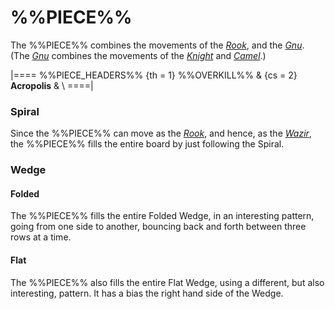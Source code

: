 # %%PIECE%%

The %%PIECE%% combines the movements of the
[*Rook*](rook.html), and the [*Gnu*](gnu.html). (The [*Gnu*](gnu.html) combines
the movements of the [*Knight*](knight.html) and [*Camel*](camel.html).)

|====
%%PIECE_HEADERS%%
  {th = 1}  %%OVERKILL%%
& {cs = 2}  **Acropolis**
&           \\
====|

### Spiral

Since the %%PIECE%% can move as the [*Rook*](rook.html), and hence,
as the [*Wazir*](wazir.html), the %%PIECE%% fills the entire 
board by just following the Spiral.

### Wedge

#### Folded

The %%PIECE%% fills the entire Folded Wedge, in an interesting pattern,
going from one side to another, bouncing back and forth between
three rows at a time.

#### Flat

The %%PIECE%% also fills the entire Flat Wedge, using a different,
but also interesting, pattern. It has a bias the right hand side of
the Wedge.
